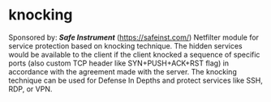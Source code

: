 # knocking
Sponsored by: ***Safe Instrument*** (https://safeinst.com/) 
Netfilter module for service protection based on knocking technique.
The hidden services would be available to the client if the client knocked a sequence of specific ports
(also custom TCP header like SYN+PUSH+ACK+RST flag) in accordance with the agreement made with the server.
The knocking technique can be used for Defense In Depths and protect services like  SSH, RDP, or VPN.
